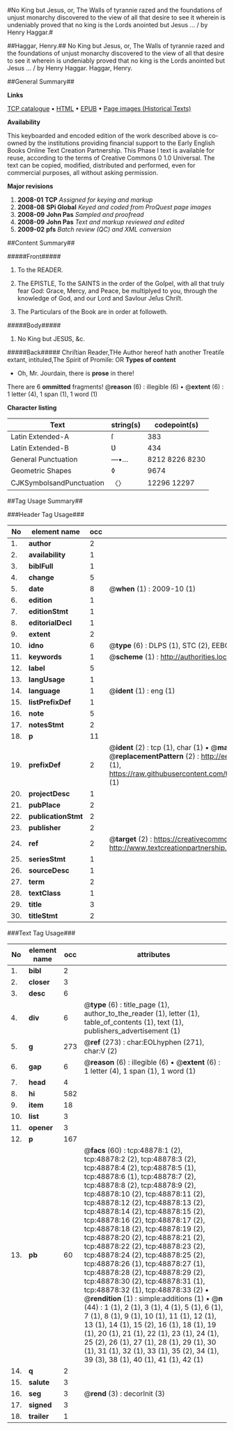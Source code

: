 #No King but Jesus, or, The Walls of tyrannie razed and the foundations of unjust monarchy discovered to the view of all that desire to see it wherein is undeniably proved that no king is the Lords anointed but Jesus ... / by Henry Haggar.#

##Haggar, Henry.##
No King but Jesus, or, The Walls of tyrannie razed and the foundations of unjust monarchy discovered to the view of all that desire to see it wherein is undeniably proved that no king is the Lords anointed but Jesus ... / by Henry Haggar.
Haggar, Henry.

##General Summary##

**Links**

[TCP catalogue](http://www.ota.ox.ac.uk/tcp/)  • 
[HTML](http://tei.it.ox.ac.uk/tcp/Texts-HTML/free/A43/A43676.html)  • 
[EPUB](http://tei.it.ox.ac.uk/tcp/Texts-EPUB/free/A43/A43676.epub) • 
[Page images (Historical Texts)](https://data.historicaltexts.jisc.ac.uk/view?pubId=eebo-11771585e&pageId=eebo-11771585e-48878-1)

**Availability**

This keyboarded and encoded edition of the
	       work described above is co-owned by the institutions
	       providing financial support to the Early English Books
	       Online Text Creation Partnership. This Phase I text is
	       available for reuse, according to the terms of Creative
	       Commons 0 1.0 Universal. The text can be copied,
	       modified, distributed and performed, even for
	       commercial purposes, all without asking permission.

**Major revisions**

1. __2008-01__ __TCP__ *Assigned for keying and markup*
1. __2008-08__ __SPi Global__ *Keyed and coded from ProQuest page images*
1. __2008-09__ __John Pas__ *Sampled and proofread*
1. __2008-09__ __John Pas__ *Text and markup reviewed and edited*
1. __2009-02__ __pfs__ *Batch review (QC) and XML conversion*

##Content Summary##

#####Front#####

1. To the READER.

1. The EPISTLE, To the SAINTS in the order of the Goſpel, with all that truly fear God: Grace, Mercy, and Peace, be multiplyed to you, through the knowledge of God, and our Lord and Savlour Jeſus Chriſt.

1. The Particulars of the Book are in order at followeth.

#####Body#####

1. No King but JESƲS, &c.

#####Back#####
Chriſtian Reader,THe Author hereof hath another Treatiſe extant, intituled,The Spirit of Promiſe: OR
**Types of content**

  * Oh, Mr. Jourdain, there is **prose** in there!

There are 6 **ommitted** fragments! 
 @__reason__ (6) : illegible (6)  •  @__extent__ (6) : 1 letter (4), 1 span (1), 1 word (1)

**Character listing**


|Text|string(s)|codepoint(s)|
|---|---|---|
|Latin Extended-A|ſ|383|
|Latin Extended-B|Ʋ|434|
|General Punctuation|—•…|8212 8226 8230|
|Geometric Shapes|◊|9674|
|CJKSymbolsandPunctuation|〈〉|12296 12297|

##Tag Usage Summary##

###Header Tag Usage###

|No|element name|occ|attributes|
|---|---|---|---|
|1.|__author__|2||
|2.|__availability__|1||
|3.|__biblFull__|1||
|4.|__change__|5||
|5.|__date__|8| @__when__ (1) : 2009-10 (1)|
|6.|__edition__|1||
|7.|__editionStmt__|1||
|8.|__editorialDecl__|1||
|9.|__extent__|2||
|10.|__idno__|6| @__type__ (6) : DLPS (1), STC (2), EEBO-CITATION (1), OCLC (1), VID (1)|
|11.|__keywords__|1| @__scheme__ (1) : http://authorities.loc.gov/ (1)|
|12.|__label__|5||
|13.|__langUsage__|1||
|14.|__language__|1| @__ident__ (1) : eng (1)|
|15.|__listPrefixDef__|1||
|16.|__note__|5||
|17.|__notesStmt__|2||
|18.|__p__|11||
|19.|__prefixDef__|2| @__ident__ (2) : tcp (1), char (1)  •  @__matchPattern__ (2) : ([0-9\-]+):([0-9IVX]+) (1), (.+) (1)  •  @__replacementPattern__ (2) : http://eebo.chadwyck.com/downloadtiff?vid=$1&page=$2 (1), https://raw.githubusercontent.com/textcreationpartnership/Texts/master/tcpchars.xml#$1 (1)|
|20.|__projectDesc__|1||
|21.|__pubPlace__|2||
|22.|__publicationStmt__|2||
|23.|__publisher__|2||
|24.|__ref__|2| @__target__ (2) : https://creativecommons.org/publicdomain/zero/1.0/ (1), http://www.textcreationpartnership.org/docs/. (1)|
|25.|__seriesStmt__|1||
|26.|__sourceDesc__|1||
|27.|__term__|2||
|28.|__textClass__|1||
|29.|__title__|3||
|30.|__titleStmt__|2||


###Text Tag Usage###

|No|element name|occ|attributes|
|---|---|---|---|
|1.|__bibl__|2||
|2.|__closer__|3||
|3.|__desc__|6||
|4.|__div__|6| @__type__ (6) : title_page (1), author_to_the_reader (1), letter (1), table_of_contents (1), text (1), publishers_advertisement (1)|
|5.|__g__|273| @__ref__ (273) : char:EOLhyphen (271), char:V (2)|
|6.|__gap__|6| @__reason__ (6) : illegible (6)  •  @__extent__ (6) : 1 letter (4), 1 span (1), 1 word (1)|
|7.|__head__|4||
|8.|__hi__|582||
|9.|__item__|18||
|10.|__list__|3||
|11.|__opener__|3||
|12.|__p__|167||
|13.|__pb__|60| @__facs__ (60) : tcp:48878:1 (2), tcp:48878:2 (2), tcp:48878:3 (2), tcp:48878:4 (2), tcp:48878:5 (1), tcp:48878:6 (1), tcp:48878:7 (2), tcp:48878:8 (2), tcp:48878:9 (2), tcp:48878:10 (2), tcp:48878:11 (2), tcp:48878:12 (2), tcp:48878:13 (2), tcp:48878:14 (2), tcp:48878:15 (2), tcp:48878:16 (2), tcp:48878:17 (2), tcp:48878:18 (2), tcp:48878:19 (2), tcp:48878:20 (2), tcp:48878:21 (2), tcp:48878:22 (2), tcp:48878:23 (2), tcp:48878:24 (2), tcp:48878:25 (2), tcp:48878:26 (1), tcp:48878:27 (1), tcp:48878:28 (2), tcp:48878:29 (2), tcp:48878:30 (2), tcp:48878:31 (1), tcp:48878:32 (1), tcp:48878:33 (2)  •  @__rendition__ (1) : simple:additions (1)  •  @__n__ (44) : 1 (1), 2 (1), 3 (1), 4 (1), 5 (1), 6 (1), 7 (1), 8 (1), 9 (1), 10 (1), 11 (1), 12 (1), 13 (1), 14 (1), 15 (2), 16 (1), 18 (1), 19 (1), 20 (1), 21 (1), 22 (1), 23 (1), 24 (1), 25 (2), 26 (1), 27 (1), 28 (1), 29 (1), 30 (1), 31 (1), 32 (1), 33 (1), 35 (2), 34 (1), 39 (3), 38 (1), 40 (1), 41 (1), 42 (1)|
|14.|__q__|2||
|15.|__salute__|3||
|16.|__seg__|3| @__rend__ (3) : decorInit (3)|
|17.|__signed__|3||
|18.|__trailer__|1||
